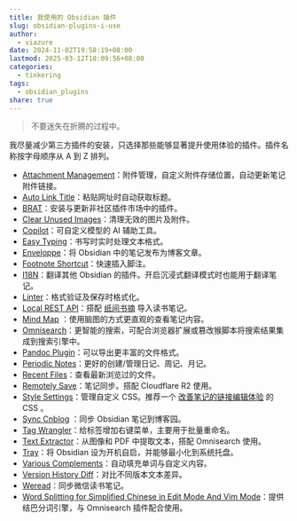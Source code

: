 ```yaml
---
title: 我使用的 Obsidian 插件
slug: obsidian-plugins-i-use
author:
  - viazure
date: 2024-11-02T19:58:19+08:00
lastmod: 2025-03-12T10:09:56+08:00
categories:
  - tinkering
tags:
  - obsidian_plugins
share: true
---
```


> 不要迷失在折腾的过程中。

我尽量减少第三方插件的安装，只选择那些能够显著提升使用体验的插件。插件名称按字母顺序从 A 到 Z 排列。

- [Attachment Management](https://github.com/trganda/obsidian-attachment-management)：附件管理，自定义附件存储位置，自动更新笔记附件链接。
- [Auto Link Title](https://github.com/zolrath/obsidian-auto-link-title)：粘贴网址时自动获取标题。
- [BRAT](https://github.com/TfTHacker/obsidian42-brat)：安装与更新非社区插件市场中的插件。
- [Clear Unused Images](https://github.com/ozntel/oz-clear-unused-images-obsidian)：清理无效的图片及附件。
- [Copilot](https://github.com/logancyang/obsidian-copilot)：可自定义模型的 AI 辅助工具。
- [Easy Typing](https://github.com/Yaozhuwa/easy-typing-obsidian)：书写时实时处理文本格式。
- [Enveloppe](https://github.com/Enveloppe/obsidian-enveloppe)：将 Obsidian 中的笔记发布为博客文章。
- [Footnote Shortcut](https://github.com/MichaBrugger/obsidian-footnotes)：快速插入脚注。
- [I18N](https://github.com/0011000000110010/obsidian-i18n)：翻译其他 Obsidian 的插件。开启沉浸式翻译模式时也能用于翻译笔记。
- [Linter](https://github.com/platers/obsidian-linter)：格式验证及保存时格式化。
- [Local REST API](https://github.com/coddingtonbear/obsidian-local-rest-api)：搭配 [纸间书摘](https://www.xmnote.com/) 导入读书笔记。
- [Mind Map](https://github.com/lynchjames/obsidian-mind-map) ：使用脑图的方式更直观的查看笔记内容。
- [Omnisearch](https://github.com/scambier/obsidian-omnisearch)：更智能的搜索，可配合浏览器扩展或篡改猴脚本将搜索结果集成到搜索引擎中。
- [Pandoc Plugin](https://github.com/OliverBalfour/obsidian-pandoc)：可以导出更丰富的文件格式。
- [Periodic Notes](https://github.com/liamcain/obsidian-periodic-notes)：更好的创建/管理日记、周记、月记。
- [Recent Files](https://github.com/tgrosinger/recent-files-obsidian)：查看最新浏览过的文件。
- [Remotely Save](https://github.com/remotely-save/remotely-save)：笔记同步。搭配 Cloudflare R2 使用。
- [Style Settings](https://github.com/mgmeyers/obsidian-style-settings)：管理自定义 CSS。推荐一个 [改善笔记的链接编辑体验](https://forum-zh.obsidian.md/t/topic/38000) 的 CSS 。
- [Sync Cnblog](https://github.com/lei-ctyh/obsidian-sync-cnblog) ：同步 Obsidian 笔记到博客园。
- [Tag Wrangler](https://github.com/pjeby/tag-wrangler)：给标签增加右键菜单，主要用于批量重命名。
- [Text Extractor](https://github.com/scambier/obsidian-text-extractor)：从图像和 PDF 中提取文本，搭配 Omnisearch 使用。
- [Tray](https://github.com/dragonwocky/obsidian-tray)：将 Obsidian 设为开机自启，并能够最小化到系统托盘。
- [Various Complements](https://github.com/tadashi-aikawa/obsidian-various-complements-plugin)：自动填充单词与自定义内容。
- [Version History Diff](https://github.com/kometenstaub/obsidian-version-history-diff)：对比不同版本文本差异。
- [Weread](https://github.com/zhaohongxuan/obsidian-weread-plugin)：同步微信读书笔记。
- [Word Splitting for Simplified Chinese in Edit Mode And Vim Mode](https://github.com/aidenlx/cm-chs-patch)：提供结巴分词引擎，与 Omnisearch 插件配合使用。                                                                                                                                                                    
